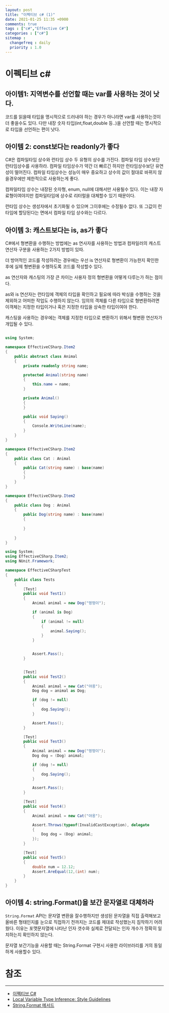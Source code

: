 ```yaml
---
layout: post
title: "이펙티브 c# (1)"
date: 2021-01-25 11:35 +0900
comments: true
tags : ["c#","Effective C#"]
categories : ["c#"]
sitemap :
  changefreq : daily
  priority : 1.0
---
```


# 이펙티브 c#
## 아이템1: 지역변수를 선언할 때는 var를 사용하는 것이 낫다.

코드를 읽을때 타입을 명시적으로 드러내야 하는 경우가 아니라면 var를 사용하는것이 더 좋을수도 있다.
다만 내장 숫자 타입(int,float,double 등..)을 선언할 때는 명시적으로 타입을 선언하는 편이 낫다.

## 아이템 2: const보다는 readonly가 좋다

C#은 컴파일타임 상수와 런타임 상수 두 유형의 상수를 가진다. 컴파일 타임 상수보단 런타임상수를 사용하라. 
컴파일 타임상수가 약간 더 빠르긴 하지만 런타임상수보단 유연성이 떨어진다.
컴파일 타임상수는 성능이 매우 중요하고 상수의 값이 절대로 바뀌지 않을경우에만 제한적으로 사용하는게 좋다.

컴파일타임 상수는 내장된 숫자형, enum, null에 대해서만 사용될수 있다. 이는 내장 자료형이여야지만 컴파일타임에 상수로 리터럴을 대체할수 있기 때문이다.

런타임 상수는 생성자에서 초기화될 수 있으며 그이후에는 수정될수 없다. 또 그값이 런타임에 할당된다는 면에서 컴파일 타임 상수와는 다르다.

## 아이템 3: 캐스트보다는 is, as가 좋다

C#에서 형변환을 수행하는 방법에는 as 연사자를 사용하는 방법과 컴파일러의 캐스트 연산자 구분을 사용하는 2가지 방법이 있따.

더 방어적인 코드를 작성하려는 경우에는 우선 is 연산자로 형변환이 가능한지 확인한 후에 실제 형변환을 수행하도록 코드를 작성할수 있다.

as 연산자와 캐스팅의 가장 큰 차이는 사용자 정의 형변환을 어떻게 다루는가 하는 점이다.

as와 is 연산자는 런타임에 객체의 타입을 확인하고 필요에 따라 박싱을 수행하는 것을 제외하고 어떠한 작업도 수행하지 않는다.
임의의 객체를 다른 타입으로 형변환하려면 이객체는 지정한 타입이거나 혹은 지정한 타입을 상속한 타입이여야 한다.

캐스팅을 사용하는 경우에는 객체를 지정한 타입으로 변환하기 위해서 형변환 연산자가 개입될 수 있다.

```c#

using System;

namespace EffectiveCSharp.Item2
{
	public abstract class Animal
	{
		private readonly string name;

		protected Animal(string name)
		{
			this.name = name;
		}

		private Animal()
		{
		}

		public void Saying()
		{
			Console.WriteLine(name);
		}
	}
}

```

```c#
namespace EffectiveCSharp.Item2
{
	public class Cat : Animal
	{
		public Cat(string name) : base(name)
		{
		}
	}
}

```


```c#
namespace EffectiveCSharp.Item2
{
	public class Dog : Animal
	{
		public Dog(string name) : base(name)
		{
			
		}
		
	}
}

```


```c#
using System;
using EffectiveCSharp.Item2;
using NUnit.Framework;

namespace EffectiveCSharpTest
{
	public class Tests
	{
		[Test]
		public void Test1()
		{
			Animal animal = new Dog("멍멍이");

			if (animal is Dog)
			{
				if (animal != null)
				{
					animal.Saying();
				}
			}


			Assert.Pass();
		}


		[Test]
		public void Test2()
		{
			Animal animal = new Cat("야옹");
			Dog dog = animal as Dog;

			if (dog != null)
			{
				dog.Saying();
			}

			Assert.Pass();
		}

		[Test]
		public void Test3()
		{
			Animal animal = new Dog("멍멍이");
			Dog dog = (Dog) animal;

			if (dog != null)
			{
				dog.Saying();
			}

			Assert.Pass();
		}

		[Test]
		public void Test4()
		{
			Animal animal = new Cat("야옹");

			Assert.Throws(typeof(InvalidCastException), delegate
			{
				Dog dog = (Dog) animal;
			});
		}

		[Test]
		public void Test5()
		{
			double num = 12.12;
			Assert.AreEqual(12,(int) num);
		}
	}
}

```

## 아이템 4: string.Format()을 보간 문자열로 대체하라


`String.Format` API는 문자열 변환을 잘수행하지만 생성된 문자열을 직접 출력해보고 올바른 형태인지를 눈으로 직접하기 전까지는 코드를 제대로 작성했는지 짐작하기 어려웠다.
이유는 포맷문자열에 나타난 인자 갯수와 실제로 전달되는 인자 개수가 정확히 일치하는지 확인하지 않는다.

문자열 보간기능을 사용할 때는 String.Format 구현시 사용한 라이브러리를 거의 동일하게 사용할수 있다.

# 참조
-----
* [이펙티브 C#](http://www.yes24.com/Product/Goods/55864866)
* [Local Variable Type Inference: Style Guidelines](https://openjdk.java.net/projects/amber/LVTIstyle.html)
* [String.Format 메서드](https://docs.microsoft.com/ko-kr/dotnet/api/system.string.format?view=net-5.0)